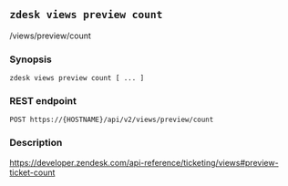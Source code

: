 ## `zdesk views preview count`

/views/preview/count

### Synopsis

    zdesk views preview count [ ... ]

### REST endpoint

    POST https://{HOSTNAME}/api/v2/views/preview/count

### Description

https://developer.zendesk.com/api-reference/ticketing/views#preview-ticket-count

